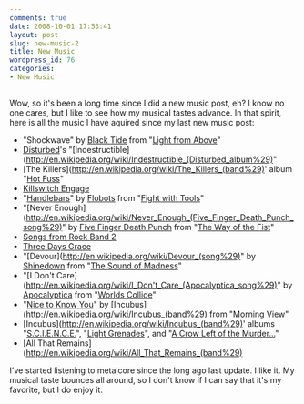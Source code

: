 ```yaml
---
comments: true
date: 2008-10-01 17:53:41
layout: post
slug: new-music-2
title: New Music
wordpress_id: 76
categories:
- New Music
---
```


Wow, so it's been a long time since I did a new music post, eh? I know no one cares, but I like to see how my musical tastes advance. In that spirit, here is all the music I have aquired since my last new music post:

* "Shockwave" by [Black Tide](http://en.wikipedia.org/wiki/Black_Tide) from "[Light from Above](http://en.wikipedia.org/wiki/Light_from_Above)"
* [Disturbed](http://en.wikipedia.org/wiki/Disturbed)'s "[Indestructible](http://en.wikipedia.org/wiki/Indestructible_(Disturbed_album%29)"
* [The Killers](http://en.wikipedia.org/wiki/The_Killers_(band%29)' album "[Hot Fuss](http://en.wikipedia.org/wiki/Hot_Fuss)"
* [Killswitch Engage](http://en.wikipedia.org/wiki/Killswitch_Engage)
* "[Handlebars](http://en.wikipedia.org/wiki/Handlebars_%28song%29)" by [Flobots](http://en.wikipedia.org/wiki/Flobots) from "[Fight with Tools](http://en.wikipedia.org/wiki/Fight_with_Tools)"
* "[Never Enough](http://en.wikipedia.org/wiki/Never_Enough_(Five_Finger_Death_Punch_song%29)" by [Five Finger Death Punch](http://en.wikipedia.org/wiki/Five_Finger_Death_Punch) from "[The Way of the Fist](http://en.wikipedia.org/wiki/The_Way_of_the_Fist)"
* [Songs from Rock Band 2](http://en.wikipedia.org/wiki/List_of_songs_in_Rock_Band_2)
* [Three Days Grace](http://en.wikipedia.org/wiki/Three_Days_Grace)
* "[Devour](http://en.wikipedia.org/wiki/Devour_(song%29)" by [Shinedown](http://en.wikipedia.org/wiki/Shinedown) from "[The Sound of Madness](http://en.wikipedia.org/wiki/The_Sound_of_Madness)"
* "[I Don't Care](http://en.wikipedia.org/wiki/I_Don't_Care_(Apocalyptica_song%29)" by [Apocalyptica](http://en.wikipedia.org/wiki/Apocalyptica) from "[Worlds Collide](http://en.wikipedia.org/wiki/Worlds_Collide)"
* "[Nice to Know You](http://en.wikipedia.org/wiki/Nice_to_Know_You)" by [Incubus](http://en.wikipedia.org/wiki/Incubus_(band%29) from "[Morning View](http://en.wikipedia.org/wiki/Morning_View)"
* [Incubus](http://en.wikipedia.org/wiki/Incubus_(band%29)' albums "[S.C.I.E.N.C.E.](http://en.wikipedia.org/wiki/S.C.I.E.N.C.E.)", "[Light Grenades](http://en.wikipedia.org/wiki/Light_Grenades)", and "[A Crow Left of the Murder...](http://en.wikipedia.org/wiki/A_Crow_Left_of_the_Murder...)"
* [All That Remains](http://en.wikipedia.org/wiki/All_That_Remains_(band%29)

I've started listening to metalcore since the long ago last update. I like it. My musical taste bounces all around, so I don't know if I can say that it's my favorite, but I do enjoy it.
